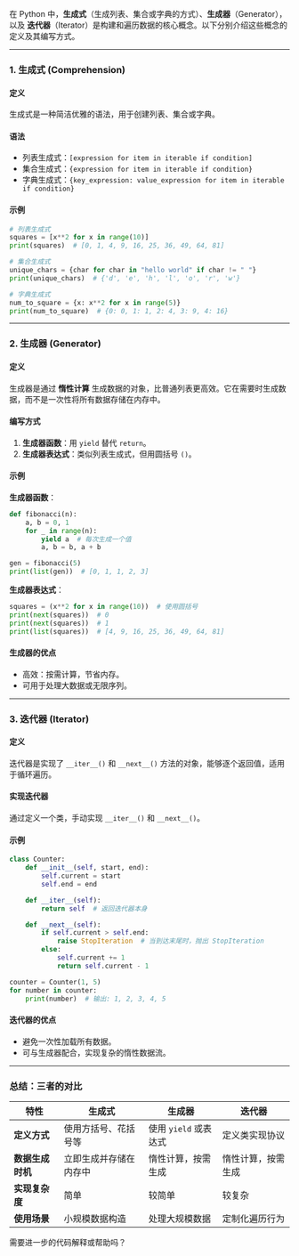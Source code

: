 在 Python 中，**生成式**（生成列表、集合或字典的方式）、**生成器**（Generator），以及 **迭代器**（Iterator）是构建和遍历数据的核心概念。以下分别介绍这些概念的定义及其编写方式。

---

### **1. 生成式 (Comprehension)**

#### **定义**
生成式是一种简洁优雅的语法，用于创建列表、集合或字典。

#### **语法**
- 列表生成式：`[expression for item in iterable if condition]`
- 集合生成式：`{expression for item in iterable if condition}`
- 字典生成式：`{key_expression: value_expression for item in iterable if condition}`

#### **示例**
```python
# 列表生成式
squares = [x**2 for x in range(10)]
print(squares)  # [0, 1, 4, 9, 16, 25, 36, 49, 64, 81]

# 集合生成式
unique_chars = {char for char in "hello world" if char != " "}
print(unique_chars)  # {'d', 'e', 'h', 'l', 'o', 'r', 'w'}

# 字典生成式
num_to_square = {x: x**2 for x in range(5)}
print(num_to_square)  # {0: 0, 1: 1, 2: 4, 3: 9, 4: 16}
```

---

### **2. 生成器 (Generator)**

#### **定义**
生成器是通过 **惰性计算** 生成数据的对象，比普通列表更高效。它在需要时生成数据，而不是一次性将所有数据存储在内存中。

#### **编写方式**
1. **生成器函数**：用 `yield` 替代 `return`。
2. **生成器表达式**：类似列表生成式，但用圆括号 `()`。

#### **示例**
**生成器函数**：
```python
def fibonacci(n):
    a, b = 0, 1
    for _ in range(n):
        yield a  # 每次生成一个值
        a, b = b, a + b

gen = fibonacci(5)
print(list(gen))  # [0, 1, 1, 2, 3]
```

**生成器表达式**：
```python
squares = (x**2 for x in range(10))  # 使用圆括号
print(next(squares))  # 0
print(next(squares))  # 1
print(list(squares))  # [4, 9, 16, 25, 36, 49, 64, 81]
```

#### **生成器的优点**
- 高效：按需计算，节省内存。
- 可用于处理大数据或无限序列。

---

### **3. 迭代器 (Iterator)**

#### **定义**
迭代器是实现了 `__iter__()` 和 `__next__()` 方法的对象，能够逐个返回值，适用于循环遍历。

#### **实现迭代器**
通过定义一个类，手动实现 `__iter__()` 和 `__next__()`。

#### **示例**
```python
class Counter:
    def __init__(self, start, end):
        self.current = start
        self.end = end

    def __iter__(self):
        return self  # 返回迭代器本身

    def __next__(self):
        if self.current > self.end:
            raise StopIteration  # 当到达末尾时，抛出 StopIteration
        else:
            self.current += 1
            return self.current - 1

counter = Counter(1, 5)
for number in counter:
    print(number)  # 输出: 1, 2, 3, 4, 5
```

#### **迭代器的优点**
- 避免一次性加载所有数据。
- 可与生成器配合，实现复杂的惰性数据流。

---

### **总结：三者的对比**

| 特性             | 生成式                    | 生成器               | 迭代器              |
|------------------|---------------------------|----------------------|---------------------|
| **定义方式**      | 使用方括号、花括号等       | 使用 `yield` 或表达式 | 定义类实现协议      |
| **数据生成时机**  | 立即生成并存储在内存中     | 惰性计算，按需生成    | 惰性计算，按需生成   |
| **实现复杂度**    | 简单                     | 较简单               | 较复杂              |
| **使用场景**      | 小规模数据构造             | 处理大规模数据        | 定制化遍历行为       |

需要进一步的代码解释或帮助吗？